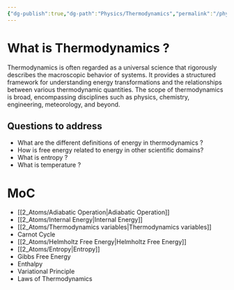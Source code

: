 ```yaml
---
{"dg-publish":true,"dg-path":"Physics/Thermodynamics","permalink":"/physics/thermodynamics/","tags":["type/MoC"],"dgShowToc":true,"created":"2024-12-09T22:50:09.321+01:00","updated":"2024-12-18T00:14:39.040+01:00"}
---
```




 
# What is Thermodynamics ?

Thermodynamics is often regarded as a universal science that rigorously describes the macroscopic behavior of systems. It provides a structured framework for understanding energy transformations and the relationships between various thermodynamic quantities. The scope of thermodynamics is broad, encompassing disciplines such as physics, chemistry, engineering, meteorology, and beyond.


##  Questions to address

- What are the different definitions of energy in thermodynamics ?
- How is free energy related to energy in other scientific domains?
- What is entropy ?
- What is temperature ?





# MoC

- [[2_Atoms/Adiabatic Operation\|Adiabatic Operation]]
- [[2_Atoms/Internal Energy\|Internal Energy]]
- [[2_Atoms/Thermodynamics variables\|Thermodynamics variables]]
- Carnot Cycle 
- [[2_Atoms/Helmholtz Free Energy\|Helmholtz Free Energy]]
- [[2_Atoms/Entropy\|Entropy]]
- Gibbs Free Energy
- Enthalpy
- Variational Principle
- Laws of Thermodynamics